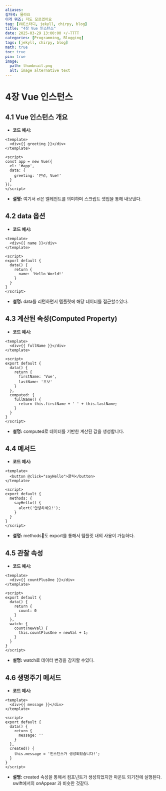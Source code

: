 ```yaml
---
aliases: 
감자국: 몰라요
이게 뭐죠: 저도 모르겠어요
tag: [VUE스터디, jekyll, chirpy, blog]
title: "4장 Vue 인스턴스"
date: 2025-03-29 13:00:00 +/-TTTT
categories: [Programming, Blogging]
tags: [jekyll, chirpy, blog]
math: true
toc: true
pin: true
image:
  path: thumbnail.png
  alt: image alternative text
---
```


# 4장 Vue 인스턴스

## 4.1 Vue 인스턴스 개요

- **코드 예시:**

```vue
<template>
  <div>{{ greeting }}</div>
</template>

<script>
const app = new Vue({
  el: '#app',
  data: {
    greeting: '안녕, Vue!'
  }
});
</script>
```

- **설명:** 여기서 el은 엘레먼트를 의미하며 스크립트 셋업을 통해 내보낸다.

## 4.2 data 옵션

- **코드 예시:**

```vue
<template>
  <div>{{ name }}</div>
</template>

<script>
export default {
  data() {
    return {
      name: 'Hello World!'
    }
  }
}
</script>
```

- **설명:** data를 리턴하면서 템플릿에 해당 데이터를 접근할수있다.

## 4.3 계산된 속성(Computed Property)

- **코드 예시:**

```vue
<template>
  <div>{{ fullName }}</div>
</template>

<script>
export default {
  data() {
    return {
      firstName: 'Vue',
      lastName: '초보'
    }
  },
  computed: {
    fullName() {
      return this.firstName + ' ' + this.lastName;
    }
  }
}
</script>
```

- **설명:** computed로 데이터를 기반한 계산된 값을 생성합니다.

## 4.4 메서드

- **코드 예시:**

```vue
<template>
  <button @click="sayHello">클릭</button>
</template>

<script>
export default {
  methods: {
    sayHello() {
      alert('안녕하세요!');
    }
  }
}
</script>
```

- **설명:** methods도 export를 통해서 템플릿 내의 사용이 가능하다.

## 4.5 관찰 속성

- **코드 예시:**

```vue
<template>
  <div>{{ countPlusOne }}</div>
</template>

<script>
export default {
  data() {
    return {
      count: 0
    }
  },
  watch: {
    count(newVal) {
      this.countPlusOne = newVal + 1;
    }
  }
}
</script>
```

- **설명:** watch로 데이터 변경을 감지할 수있다.

## 4.6 생명주기 메서드

- **코드 예시:**

```vue
<template>
  <div>{{ message }}</div>
</template>

<script>
export default {
  data() {
    return {
      message: ''
    }
  },
  created() {
    this.message = '인스턴스가 생성되었습니다!';
  }
}
</script>
```

- **설명:** created  속성을 통해서 컴포넌트가 생성되었지만 마운트 되기전에 실행된다. swift에서의 onAppear 과 비슷한 것같다.

